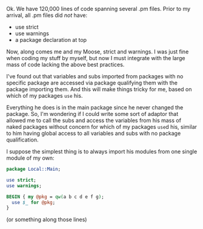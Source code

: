 Ok. We have 120,000 lines of code spanning several .pm files. Prior to
my arrival, all .pm files did _not_ have:
* use strict
* use warnings
* a package declaration at top


Now, along comes me and my Moose, strict and warnings. I was just fine
when coding my stuff by myself, but now I must integrate with the
large mass of code lacking the above best practices.

I've found out that variables and subs imported from packages with no
specific package are accessed via package qualifying them with the
package importing them. And this will make things tricky for me, based
on which of my packages `use` his.

Everything he does is in the main package since he never changed the
package. So, I'm wondering if I could write some sort of adaptor that
allowed me to call the subs and access the variables from his mass of
naked packages without concern for which of my packages
`use`d his, similar to him having global access to all
variables and subs with no package qualification.

I suppose the simplest thing is to always import his modules from one
single module of my own:

```perl
package Local::Main;

use strict;
use warnings;

BEGIN { my @pkg = qw(a b c d e f g);
  use $_ for @pkg;
}
```

(or something along those lines)

